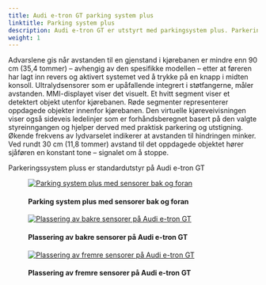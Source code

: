 ```yaml
---
title: Audi e-tron GT parking system plus
linktitle: Parking system plus
description: Audi e-tron GT er utstyrt med parkingsystem plus. Parkeringssystem plus informerer sjåføren, visuelt og hørbart, om hindringer foran og bak kjøretøyet.
weight: 1
---
```

<!-- markdownlint-disable MD033 -->

Advarslene gis når avstanden til en gjenstand i kjørebanen er mindre enn 90 cm (35,4 tommer) – avhengig av den spesifikke modellen – etter at føreren har lagt inn revers og aktivert systemet ved å trykke på en knapp i midten konsoll. Ultralydsensorer som er upåfallende integrert i støtfangerne, måler avstanden. MMI-displayet viser det visuelt. Et hvitt segment viser et detektert objekt utenfor kjørebanen. Røde segmenter representerer oppdagede objekter innenfor kjørebanen. Den virtuelle kjøreveivisningen viser også sideveis ledelinjer som er forhåndsberegnet basert på den valgte styreinngangen og hjelper derved med praktisk parkering og utstigning. Økende frekvens av lydvarselet indikerer at avstanden til hindringen minker. Ved rundt 30 cm (11,8 tommer) avstand til det oppdagede objektet hører sjåføren en konstant tone – signalet om å stoppe.

 Parkeringssystem pluss er standardutstyr på Audi e-tron GT

<figure>
    <a href="https://media.electrichasgoneaudi.net/multimedia/models/e-tron-gt/technology/drivingassistance/parkingsystemplus/parkingsystemplus.jpg">
        <img src="https://media.electrichasgoneaudi.net/multimedia/models/e-tron-gt/technology/drivingassistance/parkingsystemplus/parkingsystempluss.jpg"
        alt="Parking system plus med sensorer bak og foran" title="Parking system plus med sensorer bak og foran">
    </a>
    <figcaption><h4>Parking system plus med sensorer bak og foran</h4></figcaption>
</figure>

<figure>
    <a href="https://media.electrichasgoneaudi.net/multimedia/models/e-tron-gt/technology/drivingassistance/parkingsystemplus/sensorsrear.jpg">
        <img src="https://media.electrichasgoneaudi.net/multimedia/models/e-tron-gt/technology/drivingassistance/parkingsystemplus/sensorsrears.jpg"
        alt="Plassering av bakre sensorer på Audi e-tron GT" title="Plassering av bakre sensorer på Audi e-tron GT">
    </a>
    <figcaption><h4>Plassering av bakre sensorer på Audi e-tron GT</h4></figcaption>
</figure>

<figure>
    <a href="https://media.electrichasgoneaudi.net/multimedia/models/e-tron-gt/technology/drivingassistance/parkingsystemplus/frontsensors.jpg">
        <img src="https://media.electrichasgoneaudi.net/multimedia/models/e-tron-gt/technology/drivingassistance/parkingsystemplus/frontsensorss.jpg"
        alt="Plassering av fremre sensorer på Audi e-tron GT" title="Plassering av fremre sensorer på Audi e-tron GT">
    </a>
    <figcaption><h4>Plassering av fremre sensorer på Audi e-tron GT</h4></figcaption>
</figure>

